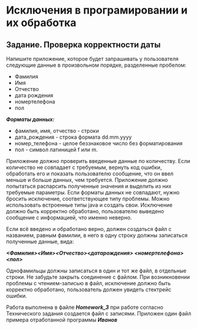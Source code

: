 # Исключения в програмировании и их обработка
## Задание. Проверка корректности даты
Напишите приложение, которое будет запрашивать у пользователя следующие данные в произвольном порядке, разделенные пробелом:
* Фамилия 
* Имя 
* Отчество 
* дата рождения 
* номертелефона 
* пол
  
***_Форматы данных:_***
* фамилия, имя, отчество - строки
* дата_рождения - строка формата dd.mm.yyyy
* номер_телефона - целое беззнаковое число без форматирования
* пол - символ латиницей f или m.
  
Приложение должно проверить введенные данные по количеству. 
Если количество не совпадает с требуемым, вернуть код ошибки, обработать его и показать пользователю сообщение, что он ввел меньше и больше данных, чем требуется.
Приложение должно попытаться распарсить полученные значения и выделить из них требуемые параметры. Если форматы данных не совпадают, нужно бросить исключение, соответствующее типу проблемы. 
Можно использовать встроенные типы java и создать свои. 
Исключение должно быть корректно обработано, пользователю выведено сообщение с информацией, что именно неверно.

Если всё введено и обработано верно, должен создаться файл с названием, равным фамилии, в него в одну строку должны записаться полученные данные, вида:

***_<Фамилия><Имя><Отчество><датарождения> <номертелефона><пол>_***

Однофамильцы должны записаться в один и тот же файл, в отдельные строки.
Не забудьте закрыть соединение с файлом.
При возникновении проблемы с чтением-записью в файл, исключение должно
быть корректно обработано, пользователь должен увидеть стектрейс ошибки.

Работа выполнена в файле ***_Homework_3_*** при работе согласно Технического задания создается файл с записями. Приложен один файл примера отработанной программы ***_Иванов_***
